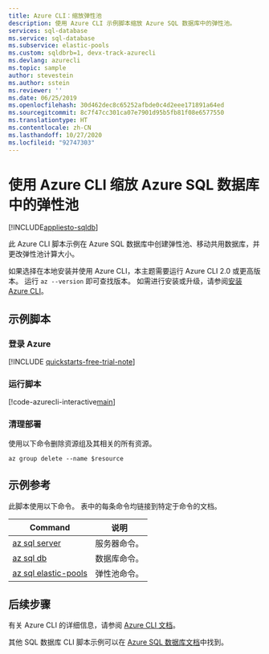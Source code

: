 ```yaml
---
title: Azure CLI：缩放弹性池
description: 使用 Azure CLI 示例脚本缩放 Azure SQL 数据库中的弹性池。
services: sql-database
ms.service: sql-database
ms.subservice: elastic-pools
ms.custom: sqldbrb=1, devx-track-azurecli
ms.devlang: azurecli
ms.topic: sample
author: stevestein
ms.author: sstein
ms.reviewer: ''
ms.date: 06/25/2019
ms.openlocfilehash: 30d462dec8c65252afbde0c4d2eee171891a64ed
ms.sourcegitcommit: 8c7f47cc301ca07e7901d95b5fb81f08e6577550
ms.translationtype: HT
ms.contentlocale: zh-CN
ms.lasthandoff: 10/27/2020
ms.locfileid: "92747303"
---
```

# <a name="use-the-azure-cli-to-scale-an-elastic-pool-in-azure-sql-database"></a>使用 Azure CLI 缩放 Azure SQL 数据库中的弹性池

[!INCLUDE[appliesto-sqldb](../../includes/appliesto-sqldb.md)]

此 Azure CLI 脚本示例在 Azure SQL 数据库中创建弹性池、移动共用数据库，并更改弹性池计算大小。

如果选择在本地安装并使用 Azure CLI，本主题需要运行 Azure CLI 2.0 或更高版本。 运行 `az --version` 即可查找版本。 如需进行安装或升级，请参阅[安装 Azure CLI]( /cli/azure/install-azure-cli)。

## <a name="sample-script"></a>示例脚本

### <a name="sign-in-to-azure"></a>登录 Azure

[!INCLUDE [quickstarts-free-trial-note](../../../../includes/quickstarts-free-trial-note.md)]

### <a name="run-the-script"></a>运行脚本

[!code-azurecli-interactive[main](../../../../cli_scripts/sql-database/scale-pool/scale-pool.sh "Move database between pools")]

### <a name="clean-up-deployment"></a>清理部署

使用以下命令删除资源组及其相关的所有资源。

```azurecli-interactive
az group delete --name $resource
```

## <a name="sample-reference"></a>示例参考

此脚本使用以下命令。 表中的每条命令均链接到特定于命令的文档。

| Command | 说明 |
|---|---|
| [az sql server](/cli/azure/sql/server) | 服务器命令。 |
| [az sql db](/cli/azure/sql/db) | 数据库命令。 |
| [az sql elastic-pools](/cli/azure/sql/elastic-pool) | 弹性池命令。 |

## <a name="next-steps"></a>后续步骤

有关 Azure CLI 的详细信息，请参阅 [Azure CLI 文档](/cli/azure)。

其他 SQL 数据库 CLI 脚本示例可以在 [Azure SQL 数据库文档](../az-cli-script-samples-content-guide.md)中找到。
